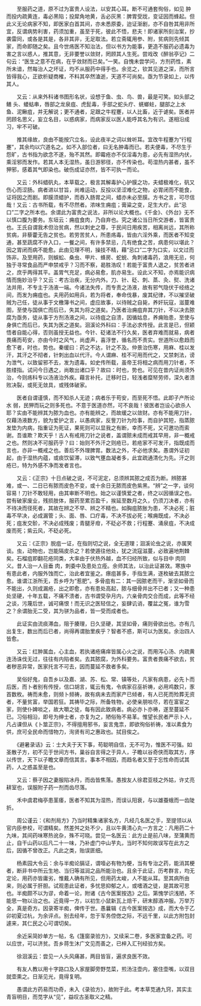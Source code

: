 <!-- { "loadSidebar": true } -->
　　至服药之道，原不过为富贵人设法，以安其心耳。断不可通套徇俗，如见 肿而投内疏黄连，毒必黑陷；投犀角地黄，舌必灰黑：脾胃受戕，变证因而蜂起。但此义无论病家不知，即医家白首其间，亦未悉原委，迨证渐剧，亦不自咎其用非所宜，反谓病势利害，药须加重，虽至于死，彼此不悟，悲夫！即诸家所刻治案，抄袭雷同，或各是其是，各非其非，无足取法。若立斋辄用参、附，贫病则先倾其家，而命即随之矣。且今世疡医不知治法，但以书方为能事，更造不服药必遗毒为害之言以惑人，推其意，无非要誉以敛财，罔顾其人生死。尝戏改《醉翁亭记》二句云：“医生之意不在病，在乎敛财而已矣。”一笑。自愧未尝学问，方剂药性，素所未谙，然每治人之坏证，均不从服药中得手也。余览之，钦其见道之深，而所言皆得我心，正欲析疑商榷，不料其卒然溘逝，天道不可尚矣。亟为节录如上，以传其人。

　　又云：从来外科诸书图形名状，设想于鱼、虫、鸟、兽，最是可笑。如头部之鳝 头、蝼蛄串，唇部之龙泉疽、虎髭毒，手部之蛇头疔、蜣螂蛀，腿部之上水鱼、泥鳅疽，并无解说；更不通者，足跟之牛程蹇，以人比畜，近于谑矣。医者并罔顾名思义，妄立名目，以惑病家，而病家反以医人能呼其名为有识。遂相沿成习，牢不可破。

　　推其缘故，良由不能按穴立名，设此夜半之词以耸听耳。宜改牛程蹇为“行程蹇”，其余均以穴道名之。如不入部位者，曰无名肿毒而已。若夫便毒，不尽生于怨旷，古书指为欲念不遂，殆不其然。即霉疮亦不仅淫毒为患，必先有湿热内伏，乘淫邪而发作。若其人本无湿热，虽日游邪径，亦不传染也。苟湿热内甚者，虽不狎邪，感着其气即染也。破伤成证亦然，皆不可执一而论。

　　又云：外科蜡矾丸，本草载之，极言其解毒护心护膜之功，夫蜡极难化，矾又伤心而涩肠。病者进以甘旨，尚难运动，反投以坚涩难化之物，必胃闭而不能食，证将因之而剧。即膜须蜡护，而吞入肠胃之间，蜡亦未必至膜。方书之言，可尽信哉！又云：古书所载，有不尽然者。浓味生痈疽；膏粱之变，足生大疔。此“忌口”二字之所本也。余谓此为富贵之说法，非所以论大概也。《千金》、《外台》无不以慎口腹为要务。东垣云：痈疽食肉，乃自弃也。究之诸公当日所交游者，皆富贵也。王氏自谓我术但治贫病，然以刺史之尊，于民间日用疾苦，相离尚远，其所称贫病，非藜藿无告之贫也。若劳苦贫人，所患疡毒，皆由六淫外乘，而医者不知变通，甚至蔬腐不许入口，一餐之间，有许多禁忌，几有绝食之苦，病患何以堪此？因之胃闭而病不能愈。此由见理不明，操技不精，藉“忌口”二字为口实，以文过而饰非。及至用药，则蜈蚣、桑虫、甲片、蜂房、蛇蜕、角刺诸毒药，浪用无忌，何独于寻常食品而严申禁戒乎？习而不察，曷胜浩叹！若能于富贵人退之，贫苦者进之，庶乎两得其平。盖胃气充足，病必易愈，肌亦易生。设此义不知，亦焉能识病情而施妙治乎？又云：考古治疾，无分内外。刀、针、砭、刺、蒸、灸、熨、洗诸法并用，不专主于汤液一端。今诸法失传，而专责之汤液，故有邪气隐伏于经络之间，而发为痈疽也。夫用药如用兵，若为将者，奉命伐暴，废其纪律，不以摧坚破贼为己任，徒从事于文檄簿书之间，虚应故事，以待贼之自毙，养奸玩寇，滋蔓难图，至使与国俱亡而后已，失其为将之道矣。乃医者治痈疽弃其刀针，不以决去脓腐为亟务，徒从事于方剂汤液之间，以待疽之自溃，因循姑息，养痈贻患，至使与身俱亡而后已，失其为医之道矣。洄溪论外科曰：手法必求传授。此言是已，但颖悟者自能心得，否则虽授无益也。今针、砭诸法不行久矣，医者弃难而就易，病者畏痛而苟安，亦由今时之风气，尚虚声，喜浮誉，循名而不责实。世道所以愈趋而愈下者，时也，势也。秦缓曰：药之不达，针之不及。仲景治伤寒，用麻、桂以发汗，其汗之不彻者，针刺出血以代汗。今人谓麻、桂不可用而代之，又禁刺法，谤为泄气，以致留邪不去，发为遗毒。如史传所载，虽帝王将相之病而用刀针者，不胜缕指。试问今日遇之，尚敢出诸口乎？故曰：时也，势也。可见在昔内证尚须外治，今则疡科专以汤液治外疾。藉言补托，迁移时日，轻浅者糜帑劳师，深久者溃败决裂，或死无敛具，或残体破家。

　　医者自谓谨慎，而不知杀人无迹；病者乐于苟安，而至死不悟。此即子产所论水 弱，民狎而玩之则多死也。不意于医道亦然，可不哀哉！彼医者岂设心欲杀人耶？实由不能辨其为脓为血也。亦有能辨之，而故缓之以敛财。亦有不能用刀针，仅藉汤液数方，貌为爱护之言，以愚病家，反訾刀针为险事，而自护其短，指蒸脓发垫为内病，指重证为死证，果死则可以显我之有断，幸而不死，又可邀功而索谢。吾谁欺？欺天乎！古人有戒用刀针之说者，盖谓脓未成而戒其早用，非一概戒之也。然则决不可服药乎？曰：始则不外汗之则疮已，若疮家不可发汗，指既成而言也，亦非一概戒之也。善后不外理脾胃。数法之外，不必他求矣。愚谓外证初起，由于湿热内蕴，或痰饮留滞，以致气壅血凝者多，此宜疏通清化为先。汗之则疮已，特为外感不净而发者言也。

　　又云：《正宗》十日点破之说，不可泥定，总须辨其脓之成否为断。辨脓甚难，或一、二日已有脓而皮色不变，或十余日无脓而皮色紫黑。“辨”之一字，谈何容易！刀针不敢轻用，由其审断不明也。始之以谨慎爱之者，终之以因循误之也。尝有破家废业，残损肢体，服药至累百盈千，挨延至数月之久，仍须刀决者，亦有不待决而径死者，其故在辨之不早、辨之不精也。如胸疽脓胀为患，不决必死；脏毒不早决，必成漏管；头、面、唇、口疔毒，不决不拔必死；喉痈既成，不决必死；疽发交骱，不决必成残废；青腿牙疳，不砭必不救；行程蹇、涌泉疽，不决成废而死；紫云风，不砭必死。

　　又云：《正宗》脱疽一证，在指则切之说，全无道理；洄溪论虫之说，亦属笑谈。虫，动物也，岂能隔皮杀之？若使遁往他处，犹之流寇滋蔓，必致遍地荆棘矣。石榴疽即翻花疮同类，大率由于伏热外越，血不归经所致，似与目中 肉同义。昔人治一人目垂 肉，刺委中及患处立痊。余师其法，以治此证甚效。寒族中有患此者，内服外蚀而亡，治此者宜鉴之。瘭疽甚多，手指生满，逐枚破去其脓立愈。谁谓江浙所无，吾乡呼为“惹肥”。多骨疽有二：其一因脓老而干，渐坚如骨而不能出，久则成漏疮，出之即愈，亦有患处高起，脓与细骨并出不已者；又一种患处坚硬，十年五载，不痛不溃者，古书谓受孕月内，六亲骨肉交合而成，此等不经之谈，污蔑后世，诚可痛恨！而无识之医轻信之，妄肆讥诮，覆盆之冤，谁为雪之？余谓胎无二受，其为骈为品者，皆一受而成者也。

　　此证实由流痰滞血，阻于腠理，日久坚硬，其坚如骨，痛则骨欲出也。亦有几出复生，数出而后已者，尚得再谓胎里疾乎？智者不惑，斯可以为医矣。余治四人皆愈。

　　又云：红肿属血，心主血，若执诸疮痛痒皆属心火之说，而用泻心汤、内疏黄连汤诛伐无过，往往有内陷者矣。去其脓腐，为外科要务。富贵者畏痛不欲去，贫者秽恶异常，医家托言不可去，因而蔓延不救者多矣。

　　吴俗好鬼，自吾乡以及嘉、湖、苏、松、常、镇等处，凡家有病患，必先卜而后医，而卜者别有传授，信口胡言，辄云有鬼，令病家召巫祈祷，必用鸡数只，豕首数枚。祷而未愈，则频卜频祷，故有病未去而家产已倾者，有人已死而殓葬无资者，不量贫富，举国若狂。其祷毕之际，所备牲物，必使亲朋啖尽，若在富宦之家，则使仆婢啖之，故大嚼之徒，每有因此致病者。病必亦卜亦祷，遂至蔓延不已。习俗相沿，即号为绅士者，亦复为之，陋俗殆不易革。惟望长民者严示卜人，凡占课但从《卜筮正宗》，不得擅用邪书，妄言鬼祟，即欲徇俗祈祷，准以素食为供，庶可全民命而惜物力，洵贤有司之惠政也。拭目俟之。

　　《避暑录话》云：士大夫于天下事，苟聪明自信，无不可为，惟医不可强。如圣散子方，初不见于世间方书，巢谷自言得之于异人，子瞻以谷奇侠而取其方，序以传世，天下以子瞻文章而信其言。事本不相因，而趋名者又至于忘性命而试其药，人之惑盖至是也。

　　又云：蔡子因之妻服陷冰丹，而齿皆焦落。愚按友人徐君亚枝之外姑，许丈亮耕室也，误服附子药一剂而齿尽落。

　　禾中虞君梅亭患茎痿，医者不知其为湿热，而误认阳衰，与以雄蚕蛾而一齿陡折。

　　周公谨云：《和剂局方》乃当时精集诸家名方，凡经几名医之手，至提领以从官内臣参校，可谓精矣。然差舛之处不少，且以牛黄清心丸一方言之：凡用药二十九味，其间药味寒热讹杂，殊不可晓。尝见一名医云：此方止是前八味，至蒲黄而止，自干山药以后凡二十一味，乃补虚门中山芋丸，当时不知何故误写在此方之后，因循不曾改正。凡此之类，贻误匪细。

　　杨素园大令云：余与半痴论膈证，谓噎必有物为梗，当有专治之药，能消其梗者，断非书中所云生地、当归等滋润之品所能治也。且余于此证，历考群言，均无定论，用药亦皆庸劣，惟戴人确有所见，但用药太峻，人不能从耳。至其病所由来，则必属于肝胆。试观患此证者，多忧思抑郁之人，或嗜酒之徒，是其故可思也。半痴颇不以为谬，命着一论，附诸《古今医案按选》之后。第愧学识浅陋，不能思一物以治之也。近竟得一方，以初生小鼠新瓦上焙干，研末醇酒冲服。万举万全，真是奇方。因录寄半痴，俾传于世。愚曩辑《古今医案按选》成，而大令于乙卯初夏过杭，为余评点。别去经年，忽于军务倥偬之际，不远千里，以此方附包封遽来，其仁民之心可谓切矣。

　　余近采简妙单方一帖，名《篷窗录验方》，又续采二卷，多医家宜备之药。可以应世，可以济贫。吾乡蒋生沐广文见而善之，已梓入汇刊经验方矣。

　　徐洄溪云：尝见一人头风痛甚，两目皆盲，遍求良医不效。

　　有友人教以用十字路口及人家屋脚旁野苋菜，煎汤注壶内，塞住壶嘴，以双目就壶熏之。日渐见光，竟得复明。

　　愚谓此方药易而功奇，未入《录验方》，故附于此。考本草苋通九窍，其实主青盲明目，而苋字从“见”，益叹古圣取义之精。

